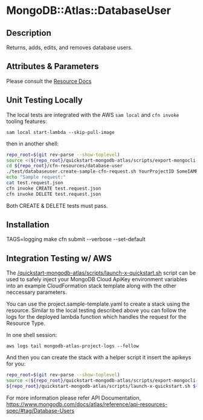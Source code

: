 # MongoDB::Atlas::DatabaseUser

## Description
Returns, adds, edits, and removes database users.

## Attributes & Parameters

Please consult the [Resource Docs](docs/README.md)

## Unit Testing Locally

The local tests are integrated with the AWS `sam local` and `cfn invoke` tooling features:

```
sam local start-lambda --skip-pull-image
```
then in another shell:
```bash
repo_root=$(git rev-parse --show-toplevel)
source <(${repo_root}/quickstart-mongodb-atlas/scripts/export-mongocli-config.py)
cd ${repo_root}/cfn-resources/database-user
./test/databaseuser.create-sample-cfn-request.sh YourProjectID SomeIAMRole > test.request.json 
echo "Sample request:"
cat test.request.json
cfn invoke CREATE test.request.json 
cfn invoke DELETE test.request.json 
```

Both CREATE & DELETE tests must pass.

## Installation
TAGS=logging make
cfn submit --verbose --set-default

## Integration Testing w/ AWS

The [/quickstart-mongodb-atlas/scripts/launch-x-quickstart.sh](launch-x-quickstart.sh) script
can be used to safely inject your MongoDB Cloud ApiKey environment variables into an example
CloudFormation stack template along with the other neccessary parameters.

You can use the project.sample-template.yaml to create a stack using the resource.
Similar to the local testing described above you can follow the logs for the deployed
lambda function which handles the request for the Resource Type.

In one shell session:
```
aws logs tail mongodb-atlas-project-logs --follow
```

And then you can create the stack with a helper script it insert the apikeys for you:


```bash
repo_root=$(git rev-parse --show-toplevel)
source <(${repo_root}/quickstart-mongodb-atlas/scripts/export-mongocli-config.py)
${repo_root}/quickstart-mongodb-atlas/scripts/launch-x-quickstart.sh ${repo_root}/cfn-resources/database-user/test/databaseuser.sample-template.yaml SampleAccessList1 ParameterKey=ProjectId,ParameterValue=<YOUR_PROJECT_ID> ParameterKey=Username,ParameterValue=<USERNAME> ParameterKey=Password,ParameterValue=<PWD> 
```

For more information please refer API Documentation,
https://www.mongodb.com/docs/atlas/reference/api-resources-spec/#tag/Database-Users
